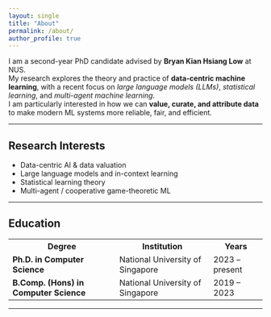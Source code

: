 ```yaml
---
layout: single
title: "About"
permalink: /about/
author_profile: true
---
```


I am a second-year PhD candidate advised by **Bryan Kian Hsiang Low** at NUS.  
My research explores the theory and practice of **data-centric machine learning**, with a recent focus on *large language models (LLMs)*, *statistical learning*, and *multi-agent machine learning*.  
I am particularly interested in how we can **value, curate, and attribute data** to make modern ML systems more reliable, fair, and efficient.

---

## Research Interests
- Data-centric AI & data valuation  
- Large language models and in-context learning  
- Statistical learning theory  
- Multi-agent / cooperative game-theoretic ML  

---

## Education

<table>
  <tr>
    <th>Degree</th>
    <th>Institution</th>
    <th>Years</th>
  </tr>
  <tr>
    <td><strong>Ph.D. in Computer Science</strong></td>
    <td>National University of Singapore</td>
    <td>2023 – present</td>
  </tr>
  <tr>
    <td><strong>B.Comp. (Hons) in Computer Science</strong></td>
    <td>National University of Singapore</td>
    <td>2019 – 2023</td>
  </tr>
</table>

---
